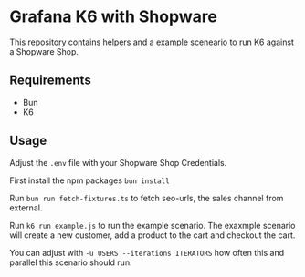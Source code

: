 # Grafana K6 with Shopware

This repository contains helpers and a example sceneario to run K6 against a Shopware Shop.

## Requirements

- Bun
- K6

## Usage

Adjust the `.env` file with your Shopware Shop Credentials.

First install the npm packages `bun install`

Run `bun run fetch-fixtures.ts` to fetch seo-urls, the sales channel from external.

Run `k6 run example.js` to run the example scenario.
The exaxmple scenario will create a new customer, add a product to the cart and checkout the cart.

You can adjust with `-u USERS --iterations ITERATORS` how often this and parallel this scenario should run.
